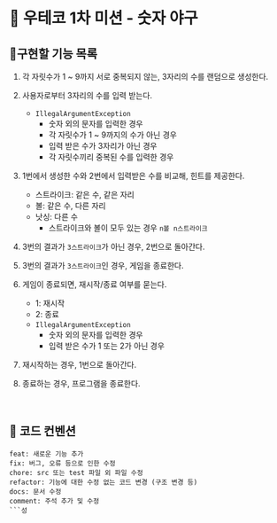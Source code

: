 # 📌 우테코 1차 미션 - 숫자 야구 

## 📍구현할 기능 목록


1. 각 자릿수가 1 ~ 9까지 서로 중복되지 않는, 3자리의 수를 랜덤으로 생성한다.


2. 사용자로부터 3자리의 수를 입력 받는다.
   - `IllegalArgumentException`
     - 숫자 외의 문자를 입력한 경우 
     - 각 자릿수가 1 ~ 9까지의 수가 아닌 경우
     - 입력 받은 수가 3자리가 아닌 경우
     - 각 자릿수끼리 중복된 수를 입력한 경우


3. 1번에서 생성한 수와 2번에서 입력받은 수를 비교해, 힌트를 제공한다.
   - 스트라이크: 같은 수, 같은 자리
   - 볼: 같은 수, 다른 자리
   - 낫싱: 다른 수
     - 스트라이크와 볼이 모두 있는 경우 `n볼 n스트라이크`


4. 3번의 결과가 `3스트라이크`가 아닌 경우, 2번으로 돌아간다.


5. 3번의 결과가 `3스트라이크`인 경우, 게임을 종료한다.


6. 게임이 종료되면, 재시작/종료 여부를 묻는다.
   - 1: 재시작
   - 2: 종료
   - `IllegalArgumentException`
     - 숫자 외의 문자를 입력한 경우
     - 입력 받은 수가 1 또는 2가 아닌 경우


7. 재시작하는 경우, 1번으로 돌아간다.


8. 종료하는 경우, 프로그램을 종료한다.

<br>

## 💬 코드 컨벤션

```
feat: 새로운 기능 추가
fix: 버그, 오류 등으로 인한 수정
chore: src 또는 test 파일 외 파일 수정
refactor: 기능에 대한 수정 없는 코드 변경 (구조 변경 등)
docs: 문서 수정
comment: 주석 추가 및 수정
```성